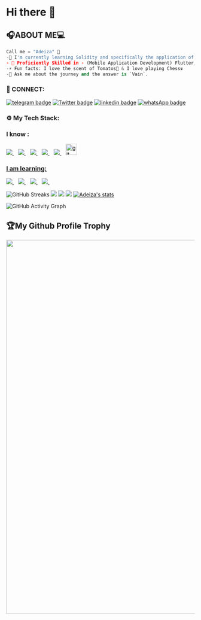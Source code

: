 # Hi there 👋

## 🎧ABOUT ME💻

```python
Call me = "Adeiza" 🤗
-🌱 I'm currently learning Solidity and specifically the application of Zero-Knowledge Proof 💫.
- 🌌 Proficiently Skilled in - (Mobile Application Development) Flutter, Dart (Data Analysis) - Python, Numpy, Pandas, PyTorch (Databases) - SQL, MySql.
-⚡ Fun facts: I love the scent of Tomatos🍅 & I love playing Chess♛
-💬 Ask me about the journey and the answer is `Vain`.
```

<h3 align="left">🔌 CONNECT:</h3>

[![telegram badge](https://img.shields.io/badge/Adeiza-30302f?style=for-the-badge&logo=telegram)](https://t.me/Adeiza29)
[![Twitter badge](https://img.shields.io/badge/import_AI-30302f?style=for-the-badge&logo=twitter)](https://twitter.com/ozi_adeiza)
[![linkedin badge](https://img.shields.io/badge/linkedIn-30302f?style=for-the-badge&logo=linkedin)](https://www.linkedin.com/in/emmanuel-ozi-yusuf-b11ab1172/)
[![whatsApp badge](https://img.shields.io/badge/ADEIZA-30302f?style=for-the-badge&logo=whatsapp)](https://wa.me/2348165715423?text=Hello%20Adeiza!%20I%27m%20coming%20from%20your%20Github%20profile)


<h3 align="left">⚙ My Tech Stack:</h3>

### I know :

<a href="https://github.com/EmmanuelAdeiza">
    <img src="https://img.shields.io/badge/Flutter-E34F26?style=for-the-badge&logo=Flutter&logoColor=white" />
</a>&nbsp;&nbsp;
<a href="https://github.com/EmmanuelAdeiza">
    <img src="https://img.shields.io/badge/Dart-1572B6?style=for-the-badge&logo=css3&logoColor=white" />
</a>&nbsp;&nbsp;
<a href="https://github.com/EmmanuelAdeiza">
    <img src="https://img.shields.io/badge/Python-3776AB?style=for-the-badge&logo=python&logoColor=white" />
</a>&nbsp;&nbsp;
<a href="https://github.com/EmmanuelAdeiza">
    <img src="https://img.shields.io/badge/Django-323330?style=for-the-badge&logo=django&logoColor=F7DF1E" />
</a>&nbsp;&nbsp;

<a href="https://github.com/EmmanuelAdeiza">
    <img src="https://img.shields.io/badge/MySQL-00000F?style=for-the-badge&logo=mysql&logoColor=white" />
</a>&nbsp;&nbsp;


<a href="https://github.com/EmmanuelAdeiza">
    <img src="https://www.vectorlogo.zone/logos/git-scm/git-scm-icon.svg" alt="git" width="30" > 

  
  
### I am learning: <br>
  <a href="https://github.com/EmmanuelAdeiza">
    <img src="https://img.shields.io/badge/Solidity-00599C?style=for-the-badge&logo=Solidity&logoColor=white" />
</a>&nbsp;&nbsp;
  
  <a href="https://github.com/EmmanuelAdeiza">
    <img src="https://img.shields.io/badge/Circom-00000F?style=for-the-badge&logo=Circom&logoColor=white" />
</a>&nbsp;&nbsp;
  <a href="https://github.com/EmmanuelAdeiza">
    <img src="https://img.shields.io/badge/JavaScript-323330?style=for-the-badge&logo=javascript&logoColor=F7DF1E" />
</a>&nbsp;&nbsp;
  
  <a href="https://github.com/EmmanuelAdeiza">
    <img src="https://img.shields.io/badge/React-20232A?style=for-the-badge&logo=react&logoColor=61DAFB" />
</a>&nbsp;&nbsp;
  
  
<!--   <p align="left"> <a href="https://github.com/ryo-ma/github-profile-trophy"><img src="https://github-profile-trophy.vercel.app/?username=EmmanuelAdeiza&theme=dracula" alt="EmmanuelAdeiza" /></a> </p> -->

![GitHub Streaks](http://github-readme-streak-stats.herokuapp.com?user=EmmanuelAdeiza&theme=dracula&hide_border=true)
![](https://github-profile-summary-cards.vercel.app/api/cards/profile-details?username=EmmanuelAdeiza&theme=github_dark)
![](https://github-profile-summary-cards.vercel.app/api/cards/repos-per-language?username=EmmanuelAdeiza&theme=github_dark)
![](https://github-profile-summary-cards.vercel.app/api/cards/most-commit-language?username=EmmanuelAdeiza&theme=github_dark)
[![Adeiza's stats](https://github-readme-stats.vercel.app/api?username=EmmanuelAdeiza&show_icons=true&theme=github_dark)](https://github.com/EmmanuelAdeiza)
  
 
![GitHub Activity Graph](https://activity-graph.herokuapp.com/graph?username=EmmanuelAdeiza&theme=dracula) 
 
<h2>🏆My Github Profile Trophy</h2>
<img width=1000 src="https://github-profile-trophy.vercel.app/?username=EmmanuelAdeiza&column=7&theme=gruvbox&no-frame=true%22"/>

